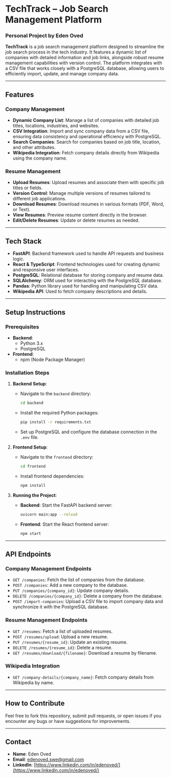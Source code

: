 # **TechTrack – Job Search Management Platform**
### **Personal Project by Eden Oved**

**TechTrack** is a job search management platform designed to streamline the job search process in the tech industry. It features a dynamic list of companies with detailed information and job links, alongside robust resume management capabilities with version control. The platform integrates with a CSV file that works closely with a PostgreSQL database, allowing users to efficiently import, update, and manage company data.

---

## **Features**

### **Company Management**
- **Dynamic Company List**: Manage a list of companies with detailed job titles, locations, industries, and websites.
- **CSV Integration**: Import and sync company data from a CSV file, ensuring data consistency and operational efficiency with PostgreSQL.
- **Search Companies**: Search for companies based on job title, location, and other attributes.
- **Wikipedia Integration**: Fetch company details directly from Wikipedia using the company name.

### **Resume Management**
- **Upload Resumes**: Upload resumes and associate them with specific job titles or fields.
- **Version Control**: Manage multiple versions of resumes tailored to different job applications.
- **Download Resumes**: Download resumes in various formats (PDF, Word, or Text).
- **View Resumes**: Preview resume content directly in the browser.
- **Edit/Delete Resumes**: Update or delete resumes as needed.

---

## **Tech Stack**
- **FastAPI**: Backend framework used to handle API requests and business logic.
- **React & TypeScript**: Frontend technologies used for creating dynamic and responsive user interfaces.
- **PostgreSQL**: Relational database for storing company and resume data.
- **SQLAlchemy**: ORM used for interacting with the PostgreSQL database.
- **Pandas**: Python library used for handling and manipulating CSV data.
- **Wikipedia API**: Used to fetch company descriptions and details.

---

## **Setup Instructions**

### **Prerequisites**
- **Backend**: 
  - Python 3.x
  - PostgreSQL
- **Frontend**: 
  - npm (Node Package Manager)

### **Installation Steps**

1. **Backend Setup**:
   - Navigate to the `backend` directory:
     ```bash
     cd backend
     ```
   - Install the required Python packages:
     ```bash
     pip install -r requirements.txt
     ```
   - Set up PostgreSQL and configure the database connection in the `.env` file.

2. **Frontend Setup**:
   - Navigate to the `frontend` directory:
     ```bash
     cd frontend
     ```
   - Install frontend dependencies:
     ```bash
     npm install
     ```

3. **Running the Project**:
   - **Backend**: Start the FastAPI backend server:
     ```bash
     uvicorn main:app --reload
     ```
   - **Frontend**: Start the React frontend server:
     ```bash
     npm start
     ```

---

## **API Endpoints**

### **Company Management Endpoints**  
- `GET /companies`: Fetch the list of companies from the database.  
- `POST /companies`: Add a new company to the database.  
- `PUT /companies/{company_id}`: Update company details.  
- `DELETE /companies/{company_id}`: Delete a company from the database.  
- `POST /import-companies`: Upload a CSV file to import company data and synchronize it with the PostgreSQL database.

### **Resume Management Endpoints**  
- `GET /resumes`: Fetch a list of uploaded resumes.  
- `POST /resumes/upload`: Upload a new resume.  
- `PUT /resumes/{resume_id}`: Update an existing resume.  
- `DELETE /resumes/{resume_id}`: Delete a resume.  
- `GET /resumes/download/{filename}`: Download a resume by filename.

### **Wikipedia Integration**  
- `GET /company-details/{company_name}`: Fetch company details from Wikipedia by name.

---

## **How to Contribute**
Feel free to fork this repository, submit pull requests, or open issues if you encounter any bugs or have suggestions for improvements.

---

## **Contact**
- **Name**: Eden Oved
- **Email**: edenoved.swe@gmail.com 
- **LinkedIn**: [https://www.linkedin.com/in/edenoved/](https://www.linkedin.com/in/edenoved/)
 
